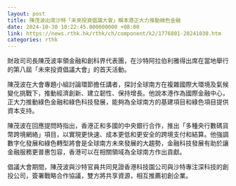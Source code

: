```yaml
---
layout: post
title: 陳茂波出席沙特「未來投資倡議大會」稱本港正大力推動綠色金融
date: 2024-10-30 10:22:45.000000000 +08:00
link: https://news.rthk.hk/rthk/ch/component/k2/1776801-20241030.htm
categories: rthk
---
```


財政司司長陳茂波率領金融和創科界代表團，在沙特阿拉伯利雅得出席在當地舉行的第八屆「未來投資倡議大會」的首天活動。

陳茂波在大會專題小組討論環節擔任講者，探討全球南方在複雜國際大環境及氣候變化挑戰下，推動經濟創新、建立韌性、保持增長。他說本港作為國際金融中心，正大力推動綠色金融和綠色科技發展，能夠為全球南方的基建項目和綠色項目提供資本支持。

陳茂波在回應提問時指出，香港正和多國的中央銀行合作，推出「多種央行數碼貨幣跨境網絡」項目，以實現更快速、成本更低和更安全的跨境支付和結算。他強調數字化發展和綠色轉型將會是全球南方未來發展的大趨勢，金融科技發展有助於讓金融服務更普惠包容，香港可以在相關領域為全球南方作出貢獻。

倡議大會期間，陳茂波與沙特官員共同見證香港科技園公司與沙特專注深科技的創投公司，簽署戰略合作協議，雙方將共享資源，相互推薦初創企業。

